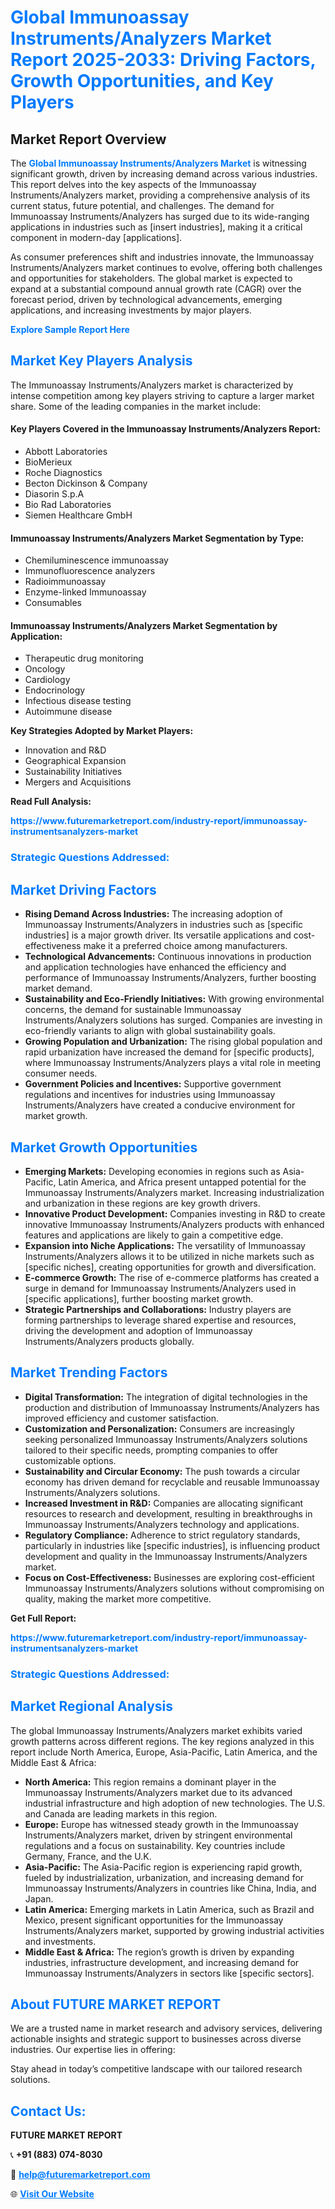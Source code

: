 <h1 style="color: #007BFF;">Global Immunoassay Instruments/Analyzers Market Report 2025-2033: Driving Factors, Growth Opportunities, and Key Players</h1>

<section id="overview">
<h2>Market Report Overview</h2>
<p>The <a href="https://www.futuremarketreport.com/industry-report/immunoassay-instrumentsanalyzers-market" style="color: #007BFF; text-decoration: none;"><strong>Global Immunoassay Instruments/Analyzers Market</strong></a> is witnessing significant growth, driven by increasing demand across various industries. This report delves into the key aspects of the Immunoassay Instruments/Analyzers market, providing a comprehensive analysis of its current status, future potential, and challenges. The demand for Immunoassay Instruments/Analyzers has surged due to its wide-ranging applications in industries such as [insert industries], making it a critical component in modern-day [applications].</p>
<p>As consumer preferences shift and industries innovate, the Immunoassay Instruments/Analyzers market continues to evolve, offering both challenges and opportunities for stakeholders. The global market is expected to expand at a substantial compound annual growth rate (CAGR) over the forecast period, driven by technological advancements, emerging applications, and increasing investments by major players.</p>
</section>

<section id="overview">
<p><a href="https://www.futuremarketreport.com/request-sample/reportId=60556" style="color: #007BFF; text-decoration: none;"><strong>Explore Sample Report Here</strong></a></p>
</section>

<section id="key-players">
<h2 style="color: #007BFF;">Market Key Players Analysis</h2>
<p>The Immunoassay Instruments/Analyzers market is characterized by intense competition among key players striving to capture a larger market share. Some of the leading companies in the market include:</p>
<h4>Key Players Covered in the Immunoassay Instruments/Analyzers Report:</h4>
<ul><li>Abbott Laboratories</li><li>BioMerieux</li><li>Roche Diagnostics</li><li>Becton Dickinson &amp; Company</li><li>Diasorin S.p.A</li><li>Bio Rad Laboratories</li><li>Siemen Healthcare GmbH</li></ul>
<h4>Immunoassay Instruments/Analyzers Market Segmentation by Type:</h4>
<ul><li>Chemiluminescence immunoassay</li><li>Immunofluorescence analyzers</li><li>Radioimmunoassay</li><li>Enzyme-linked Immunoassay</li><li>Consumables</li></ul>

<h4>Immunoassay Instruments/Analyzers Market Segmentation by Application:</h4>
<ul><li>Therapeutic drug monitoring</li><li>Oncology</li><li>Cardiology</li><li>Endocrinology</li><li>Infectious disease testing</li><li>Autoimmune disease</li></ul>
<p><strong>Key Strategies Adopted by Market Players:</strong></p>
<ul>
<li>Innovation and R&D</li>
<li>Geographical Expansion</li>
<li>Sustainability Initiatives</li>
<li>Mergers and Acquisitions</li>
</ul>
</section>

<section>
<p><strong>Read Full Analysis: </strong></p><a href="https://www.futuremarketreport.com/industry-report/immunoassay-instrumentsanalyzers-market" style="color: #007BFF; text-decoration: none;"><strong>https://www.futuremarketreport.com/industry-report/immunoassay-instrumentsanalyzers-market</strong></a>
<h3 style="color: #007BFF;">Strategic Questions Addressed:</h3>
</section>

<section id="driving-factors">
<h2 style="color: #007BFF;">Market Driving Factors</h2>
<ul>
<li><strong>Rising Demand Across Industries:</strong> The increasing adoption of Immunoassay Instruments/Analyzers in industries such as [specific industries] is a major growth driver. Its versatile applications and cost-effectiveness make it a preferred choice among manufacturers.</li>
<li><strong>Technological Advancements:</strong> Continuous innovations in production and application technologies have enhanced the efficiency and performance of Immunoassay Instruments/Analyzers, further boosting market demand.</li>
<li><strong>Sustainability and Eco-Friendly Initiatives:</strong> With growing environmental concerns, the demand for sustainable Immunoassay Instruments/Analyzers solutions has surged. Companies are investing in eco-friendly variants to align with global sustainability goals.</li>
<li><strong>Growing Population and Urbanization:</strong> The rising global population and rapid urbanization have increased the demand for [specific products], where Immunoassay Instruments/Analyzers plays a vital role in meeting consumer needs.</li>
<li><strong>Government Policies and Incentives:</strong> Supportive government regulations and incentives for industries using Immunoassay Instruments/Analyzers have created a conducive environment for market growth.</li>
</ul>
</section>

<section id="growth-opportunities">
<h2 style="color: #007BFF;">Market Growth Opportunities</h2>
<ul>
<li><strong>Emerging Markets:</strong> Developing economies in regions such as Asia-Pacific, Latin America, and Africa present untapped potential for the Immunoassay Instruments/Analyzers market. Increasing industrialization and urbanization in these regions are key growth drivers.</li>
<li><strong>Innovative Product Development:</strong> Companies investing in R&D to create innovative Immunoassay Instruments/Analyzers products with enhanced features and applications are likely to gain a competitive edge.</li>
<li><strong>Expansion into Niche Applications:</strong> The versatility of Immunoassay Instruments/Analyzers allows it to be utilized in niche markets such as [specific niches], creating opportunities for growth and diversification.</li>
<li><strong>E-commerce Growth:</strong> The rise of e-commerce platforms has created a surge in demand for Immunoassay Instruments/Analyzers used in [specific applications], further boosting market growth.</li>
<li><strong>Strategic Partnerships and Collaborations:</strong> Industry players are forming partnerships to leverage shared expertise and resources, driving the development and adoption of Immunoassay Instruments/Analyzers products globally.</li>
</ul>
</section>

<section id="trending-factors">
<h2 style="color: #007BFF;">Market Trending Factors</h2>
<ul>
<li><strong>Digital Transformation:</strong> The integration of digital technologies in the production and distribution of Immunoassay Instruments/Analyzers has improved efficiency and customer satisfaction.</li>
<li><strong>Customization and Personalization:</strong> Consumers are increasingly seeking personalized Immunoassay Instruments/Analyzers solutions tailored to their specific needs, prompting companies to offer customizable options.</li>
<li><strong>Sustainability and Circular Economy:</strong> The push towards a circular economy has driven demand for recyclable and reusable Immunoassay Instruments/Analyzers solutions.</li>
<li><strong>Increased Investment in R&D:</strong> Companies are allocating significant resources to research and development, resulting in breakthroughs in Immunoassay Instruments/Analyzers technology and applications.</li>
<li><strong>Regulatory Compliance:</strong> Adherence to strict regulatory standards, particularly in industries like [specific industries], is influencing product development and quality in the Immunoassay Instruments/Analyzers market.</li>
<li><strong>Focus on Cost-Effectiveness:</strong> Businesses are exploring cost-efficient Immunoassay Instruments/Analyzers solutions without compromising on quality, making the market more competitive.</li>
</ul>
</section>

<section>
<p><strong>Get Full Report: </strong></p><a href="https://www.futuremarketreport.com/industry-report/immunoassay-instrumentsanalyzers-market" style="color: #007BFF; text-decoration: none;"><strong>https://www.futuremarketreport.com/industry-report/immunoassay-instrumentsanalyzers-market</strong></a>
<h3 style="color: #007BFF;">Strategic Questions Addressed:</h3>
</section>


<section id="regional-analysis">
<h2 style="color: #007BFF;">Market Regional Analysis</h2>
<p>The global Immunoassay Instruments/Analyzers market exhibits varied growth patterns across different regions. The key regions analyzed in this report include North America, Europe, Asia-Pacific, Latin America, and the Middle East & Africa:</p>
<ul>
<li><strong>North America:</strong> This region remains a dominant player in the Immunoassay Instruments/Analyzers market due to its advanced industrial infrastructure and high adoption of new technologies. The U.S. and Canada are leading markets in this region.</li>
<li><strong>Europe:</strong> Europe has witnessed steady growth in the Immunoassay Instruments/Analyzers market, driven by stringent environmental regulations and a focus on sustainability. Key countries include Germany, France, and the U.K.</li>
<li><strong>Asia-Pacific:</strong> The Asia-Pacific region is experiencing rapid growth, fueled by industrialization, urbanization, and increasing demand for Immunoassay Instruments/Analyzers in countries like China, India, and Japan.</li>
<li><strong>Latin America:</strong> Emerging markets in Latin America, such as Brazil and Mexico, present significant opportunities for the Immunoassay Instruments/Analyzers market, supported by growing industrial activities and investments.</li>
<li><strong>Middle East & Africa:</strong> The region’s growth is driven by expanding industries, infrastructure development, and increasing demand for Immunoassay Instruments/Analyzers in sectors like [specific sectors].</li>
</ul>
</section>

<footer>
<h2 style="color: #007BFF;">About FUTURE MARKET REPORT</h2>
<p>We are a trusted name in market research and advisory services, delivering actionable insights and strategic support to businesses across diverse industries. Our expertise lies in offering:</p>

<p>Stay ahead in today’s competitive landscape with our tailored research solutions.</p>

<h2 style="color: #007BFF;">Contact Us:</h2>
<p><strong>FUTURE MARKET REPORT</strong></p>
<p>📞 <strong>+91 (883) 074-8030</strong></p>
<p>📧 <strong><a href="mailto:help@futuremarketreport.com" style="color: #007BFF;">help@futuremarketreport.com</a></strong></p>
<p>🌐 <strong><a href="https://www.futuremarketreport.com/" style="color: #007BFF;">Visit Our Website</a></strong></p>
</footer>